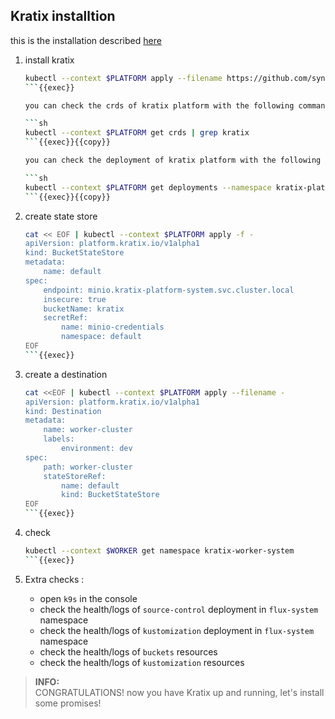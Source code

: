 ## Kratix installtion 

this is the installation described [here](https://docs.kratix.io/workshop/installing-kratix)

1. install kratix 

    ```sh
    kubectl --context $PLATFORM apply --filename https://github.com/syntasso/kratix/releases/latest/download/kratix.yaml
    ```{{exec}}

    you can check the crds of kratix platform with the following command: 

    ```sh
    kubectl --context $PLATFORM get crds | grep kratix
    ```{{exec}}{{copy}}

    you can check the deployment of kratix platform with the following command: 

    ```sh
    kubectl --context $PLATFORM get deployments --namespace kratix-platform-system
    ```{{exec}}{{copy}}

2. create state store 

    ```sh
    cat << EOF | kubectl --context $PLATFORM apply -f -
    apiVersion: platform.kratix.io/v1alpha1
    kind: BucketStateStore
    metadata:
        name: default
    spec:
        endpoint: minio.kratix-platform-system.svc.cluster.local
        insecure: true
        bucketName: kratix
        secretRef:
            name: minio-credentials
            namespace: default
    EOF
    ```{{exec}}

13. create a destination

    ```sh
    cat <<EOF | kubectl --context $PLATFORM apply --filename -
    apiVersion: platform.kratix.io/v1alpha1
    kind: Destination
    metadata:
        name: worker-cluster
        labels:
            environment: dev
    spec:
        path: worker-cluster
        stateStoreRef:
            name: default
            kind: BucketStateStore
    EOF
    ```{{exec}}


4. check

    ```sh
    kubectl --context $WORKER get namespace kratix-worker-system
    ```{{exec}}


5. Extra checks : 
    
    - open `k9s` in the console
    - check the health/logs of `source-control` deployment in `flux-system` namespace
    - check the health/logs of `kustomization` deployment in `flux-system` namespace
    - check the health/logs of `buckets` resources
    - check the health/logs of `kustomization` resources

> **INFO:**  
> CONGRATULATIONS! now you have Kratix up and running, let's install some promises!
